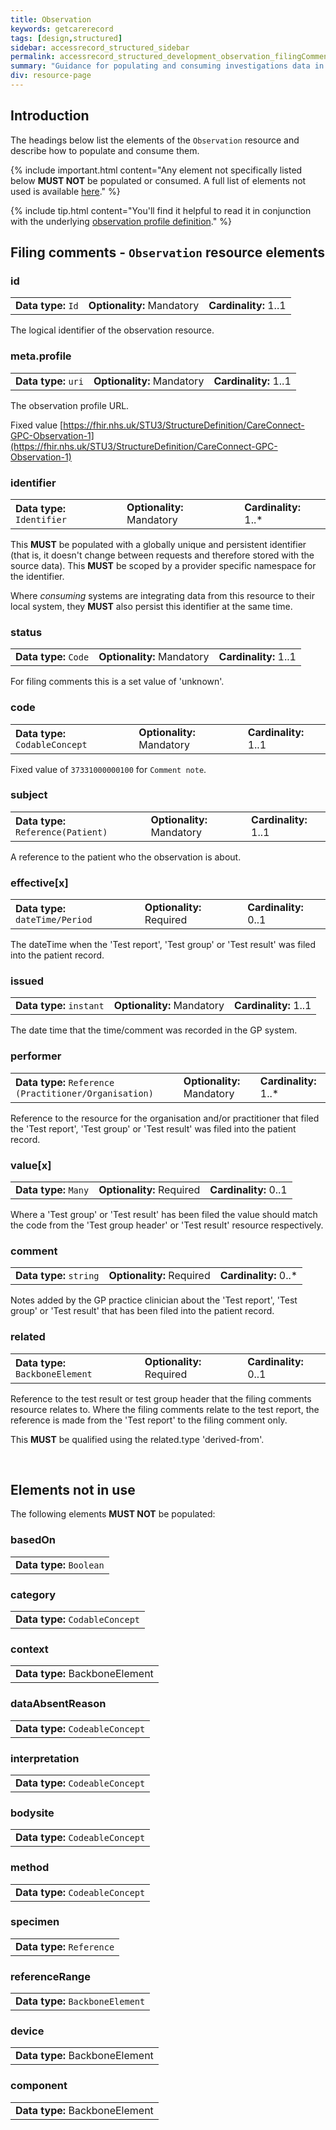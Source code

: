 ```yaml
---
title: Observation
keywords: getcarerecord
tags: [design,structured]
sidebar: accessrecord_structured_sidebar
permalink: accessrecord_structured_development_observation_filingComments.html
summary: "Guidance for populating and consuming investigations data in GP Connect"
div: resource-page
---
```



## Introduction ##

The headings below list the elements of the `Observation` resource and describe how to populate and consume them.

{% include important.html content="Any element not specifically listed below **MUST NOT** be populated or consumed. A full list of elements not used is available [here](accessrecord_structured_development_observation.html#elements-not-in-use)." %}

{% include tip.html content="You'll find it helpful to read it in conjunction with the underlying [observation profile definition](https://fhir.nhs.uk/STU3/StructureDefinition/CareConnect-GPC-Observation-1/_history/1.6)." %}

## Filing comments - `Observation` resource elements ##

### id ###

<table class='resource-attributes'>
  <tr>
    <td><b>Data type:</b> <code>Id</code></td>
    <td><b>Optionality:</b> Mandatory</td>
    <td><b>Cardinality:</b> 1..1</td>
  </tr>
</table>

The logical identifier of the observation resource.

### meta.profile ###

<table class='resource-attributes'>
  <tr>
    <td><b>Data type:</b> <code>uri</code></td>
    <td><b>Optionality:</b> Mandatory</td>
    <td><b>Cardinality:</b> 1..1</td>
  </tr>
</table>

The observation profile URL.

Fixed value [https://fhir.nhs.uk/STU3/StructureDefinition/CareConnect-GPC-Observation-1](https://fhir.nhs.uk/STU3/StructureDefinition/CareConnect-GPC-Observation-1)

### identifier ###

<table class='resource-attributes'>
  <tr>
    <td><b>Data type:</b> <code>Identifier</code></td>
    <td><b>Optionality:</b> Mandatory</td>
    <td><b>Cardinality:</b> 1..*</td>
  </tr>
</table>

This **MUST** be populated with a globally unique and persistent identifier (that is, it doesn't change between requests and therefore stored with the source data). This **MUST** be scoped by a provider specific namespace for the identifier.

Where *consuming* systems are integrating data from this resource to their local system, they **MUST** also persist this identifier at the same time.

### status ###

<table class='resource-attributes'>
  <tr>
    <td><b>Data type:</b> <code>Code</code></td>
    <td><b>Optionality:</b> Mandatory</td>
    <td><b>Cardinality:</b> 1..1</td>
  </tr>
</table>

For filing comments this is a set value of 'unknown'.

### code ###

<table class='resource-attributes'>
  <tr>
    <td><b>Data type:</b> <code>CodableConcept</code></td>
    <td><b>Optionality:</b> Mandatory</td>
    <td><b>Cardinality:</b> 1..1</td>
  </tr>
</table>

Fixed value of `37331000000100` for `Comment note`.

### subject ###

<table class='resource-attributes'>
  <tr>
    <td><b>Data type:</b> <code>Reference(Patient)</code></td>
    <td><b>Optionality:</b> Mandatory</td>
    <td><b>Cardinality:</b> 1..1</td>
  </tr>
</table>

A reference to the patient who the observation is about.

### effective[x] ###

<table class='resource-attributes'>
  <tr>
    <td><b>Data type:</b> <code>dateTime/Period</code></td>
    <td><b>Optionality:</b> Required</td>
    <td><b>Cardinality:</b> 0..1</td>
  </tr>
</table>

The dateTime when the 'Test report', 'Test group' or 'Test result' was filed into the patient record.

### issued ###

<table class='resource-attributes'>
  <tr>
    <td><b>Data type:</b> <code>instant</code></td>
    <td><b>Optionality:</b> Mandatory</td>
    <td><b>Cardinality:</b> 1..1</td>
  </tr>
</table>

The date time that the time/comment was recorded in the GP system.

### performer ###

<table class='resource-attributes'>
  <tr>
    <td><b>Data type:</b> <code>Reference (Practitioner/Organisation)</code></td>
    <td><b>Optionality:</b> Mandatory</td>
    <td><b>Cardinality:</b> 1..*</td>
  </tr>
</table>

Reference to the resource for the organisation and/or practitioner that filed the 'Test report', 'Test group' or 'Test result' was filed into the patient record.

### value[x] ###

<table class='resource-attributes'>
  <tr>
    <td><b>Data type:</b> <code>Many</code></td>
    <td><b>Optionality:</b> Required</td>
    <td><b>Cardinality:</b> 0..1</td>
  </tr>
</table>

Where a 'Test group' or 'Test result' has been filed the value should match the code from the 'Test group header' or 'Test result' resource respectively.

### comment ###

<table class='resource-attributes'>
  <tr>
    <td><b>Data type:</b> <code>string</code></td>
    <td><b>Optionality:</b> Required</td>
    <td><b>Cardinality:</b> 0..*</td>
  </tr>
</table>

Notes added by the GP practice clinician about the 'Test report', 'Test group' or 'Test result' that has been filed into the patient record.


### related ###

<table class='resource-attributes'>
  <tr>
    <td><b>Data type:</b> <code>BackboneElement</code></td>
    <td><b>Optionality:</b> Required</td>
    <td><b>Cardinality:</b> 0..1</td>
  </tr>
</table>

Reference to the test result or test group header that the filing comments resource relates to.
Where the filing comments relate to the test report, the reference is made from the 'Test report' to the filing comment only.

This **MUST** be qualified using the related.type 'derived-from'.

<br>

## Elements **not in use** ##

The following elements **MUST NOT** be populated:

### basedOn ###

<table class='resource-attributes'>
  <tr>
    <td><b>Data type:</b> <code>Boolean</code></td>
  </tr>
</table>

### category ###

<table class='resource-attributes'>
  <tr>
    <td><b>Data type:</b> <code>CodableConcept</code></td>
  </tr>
</table>

### context ###

<table class='resource-attributes'>
  <tr>
    <td><b>Data type:</b> BackboneElement</td>
  </tr>
</table>

### dataAbsentReason ###

<table class='resource-attributes'>
  <tr>
    <td><b>Data type:</b> <code>CodeableConcept</code></td>
  </tr>
</table>

### interpretation ###

<table class='resource-attributes'>
  <tr>
    <td><b>Data type:</b> <code>CodeableConcept</code></td>
  </tr>
</table>

### bodysite ###

<table class='resource-attributes'>
  <tr>
    <td><b>Data type:</b> <code>CodeableConcept</code></td>
  </tr>
</table>


### method ###

<table class='resource-attributes'>
  <tr>
    <td><b>Data type:</b> <code>CodeableConcept</code></td>
  </tr>
</table>

### specimen ###

<table class='resource-attributes'>
  <tr>
    <td><b>Data type:</b> <code>Reference</code></td>
  </tr>
</table>

### referenceRange ###

<table class='resource-attributes'>
  <tr>
    <td><b>Data type:</b> <code>BackboneElement</code></td>
  </tr>
</table>

### device ###

<table class='resource-attributes'>
  <tr>
    <td><b>Data type:</b> BackboneElement</td>
  </tr>
</table>

### component ###

<table class='resource-attributes'>
  <tr>
    <td><b>Data type:</b> BackboneElement</td>
  </tr>
</table>
